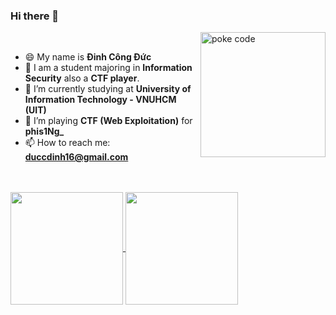 ### Hi there 👋

<!-- <img align="right" height="200" alt="anh ma tran" src="https://i.gifer.com/9kGQ.gif"><br/> -->
<img align="right" alt="poke code" width="200" src="https://images-wixmp-ed30a86b8c4ca887773594c2.wixmp.com/f/e812ae23-4542-4b4c-bba9-2c1832675803/dfaf87i-35558ca0-8455-494a-8976-8476a6db2fd4.gif?token=eyJ0eXAiOiJKV1QiLCJhbGciOiJIUzI1NiJ9.eyJzdWIiOiJ1cm46YXBwOjdlMGQxODg5ODIyNjQzNzNhNWYwZDQxNWVhMGQyNmUwIiwiaXNzIjoidXJuOmFwcDo3ZTBkMTg4OTgyMjY0MzczYTVmMGQ0MTVlYTBkMjZlMCIsIm9iaiI6W1t7InBhdGgiOiJcL2ZcL2U4MTJhZTIzLTQ1NDItNGI0Yy1iYmE5LTJjMTgzMjY3NTgwM1wvZGZhZjg3aS0zNTU1OGNhMC04NDU1LTQ5NGEtODk3Ni04NDc2YTZkYjJmZDQuZ2lmIn1dXSwiYXVkIjpbInVybjpzZXJ2aWNlOmZpbGUuZG93bmxvYWQiXX0.0eMwJQX-KhWNzFPdSi1lQJs24KeQNlUmIoFykZHSnIk"><br/>
<!--style="vertical-align:middle;margin:0px 50px -->
- 😄 My name is **Đinh Công Đức**
- 🔭 I am a student majoring in **Information Security** also a **CTF player**.<br>
- 🌱 I’m currently studying at **University of Information Technology - VNUHCM (UIT)**
- 👯 I’m playing **CTF (Web Exploitation)** for **phis1Ng_**
- 📫 How to reach me: **duccdinh16@gmail.com**
<!-- - 🔭 I’m currently learning ... -->
<!-- - 🤔 I’m looking for help with ... -->
<!-- - 💬 Ask me about ... -->
<!-- - 😄 Pronouns: ... -->
<!-- - ⚡ Fun fact: ... -->
<br/>
<br/>

<a href="https://github.com/dcduc168">
  <img height=180 align="center" src="https://github-readme-stats-git-masterrstaa-rickstaa.vercel.app/api?username=dcduc168&show_icons=true&theme=tokyonight&rank_icon=github&card_width=480" />
<!-- hide=contribs,prs,issues -->
</a>
<a href="https://github.com/dcduc168">
  <img height=180 align="center" src="https://github-readme-stats.vercel.app/api/top-langs?username=dcduc168&show_icons=true&theme=tokyonight&layout=compact&langs_count=8&card_width=240&text_bold=true" />
</a>
